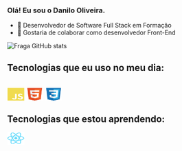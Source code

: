 ### Olá! Eu sou o Danilo Oliveira.

- 🌱 Desenvolvedor de Software Full Stack em Formação
- 👯 Gostaria de colaborar como desenvolvedor Front-End

![Fraga GitHub stats](https://github-readme-stats.vercel.app/api?username=danilolliveira&show_icons=true&theme=dracula&count_private=true)

## Tecnologias que eu uso no meu dia:

<div style="display: inline_block"><br>
  <img align="center" alt="Dan-Js" height="30" width="40" src="https://raw.githubusercontent.com/devicons/devicon/master/icons/javascript/javascript-plain.svg"> 
 
  <img align="center" alt="Dan-HTML" height="30" width="40" src="https://raw.githubusercontent.com/devicons/devicon/master/icons/html5/html5-original.svg">
 
 <img align="center" alt="Dan-CSS" height="30" width="40" src="https://raw.githubusercontent.com/devicons/devicon/master/icons/css3/css3-original.svg">
 
 ## Tecnologias que estou aprendendo:
 
  <img align="center" alt="Dan-React" height="30" width="40" src="https://raw.githubusercontent.com/devicons/devicon/master/icons/react/react-original.svg">
